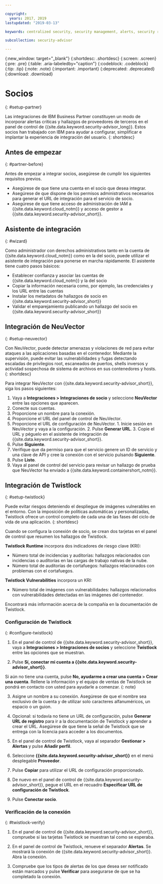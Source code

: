 ```yaml
---

copyright:
  years: 2017, 2019
lastupdated: "2019-03-13"

keywords: centralized security, security management, alerts, security risk, insights, threat detection

subcollection: security-advisor

---
```


{:new_window: target="_blank"}
{:shortdesc: .shortdesc}
{:screen: .screen}
{:pre: .pre}
{:table: .aria-labeledby="caption"}
{:codeblock: .codeblock}
{:tip: .tip}
{:note: .note}
{:important: .important}
{:deprecated: .deprecated}
{:download: .download}


# Socios
{: #setup-partner}

Las integraciones de IBM Business Partner constituyen un modo de incorporar alertas críticas y hallazgos de proveedores de terceros en el panel de control de {{site.data.keyword.security-advisor_long}}. Estos socios han trabajado con IBM para ayudar a configurar, simplificar e implantar la experiencia de integración del usuario.
{: shortdesc}

## Antes de empezar
{: #partner-before}

Antes de empezar a integrar socios, asegúrese de cumplir los siguientes requisitos previos.

* Asegúrese de que tiene una cuenta en el socio que desea integrar.
* Asegúrese de que dispone de los permisos administrativos necesarios para generar el URL de integración para el servicio de socio.
* Asegúrese de que tiene acceso de administración de IAM a {{site.data.keyword.cloud_notm}} y acceso de gestor a {{site.data.keyword.security-advisor_short}}.

## Asistente de integración
{: #wizard}

Como administrador con derechos administrativos tanto en la cuenta de {{site.data.keyword.cloud_notm}} como en la del socio, puede utilizar el asistente de integración para ponerse en marcha rápidamente. El asistente tiene cuatro pasos básicos:

* Establecer confianza y asociar las cuentas de {{site.data.keyword.cloud_notm}} y la del socio
* Copiar la información necesaria como, por ejemplo, las credenciales y los URL entre las cuentas
* Instalar los metadatos de hallazgos de socio en {{site.data.keyword.security-advisor_short}}
* Validar el emparejamiento publicando un hallazgo del socio en {{site.data.keyword.security-advisor_short}}


## Integración de NeuVector
{: #setup-neuvector}

Con NeuVector, puede detectar amenazas y violaciones de red para evitar ataques a las aplicaciones basadas en el contenedor. Mediante la supervisión, puede evitar las vulnerabilidades y fugas detectando escaladas de privilegios root, escaneados de puertos, shells inversos y actividad sospechosa de sistema de archivos en sus contenedores y hosts.
{: shortdesc}

Para integrar NeuVector con {{site.data.keyword.security-advisor_short}}, siga los pasos siguientes:

1. Vaya a **Integraciones > Integraciones de socio** y seleccione **NeuVector** entre las opciones que aparecen.
2. Conecte sus cuentas.
  1. Proporcione un nombre para la conexión.
  2. Proporcione el URL del panel de control de NeuVector.
  3. Proporcione el URL de configuración de NeuVector.
    1. Inicie sesión en NeuVector y vaya a la configuración.
    2. Pulse **Generar URL**.
    3. Copie el URL y péguelo en el asistente de integración de {{site.data.keyword.security-advisor_short}}.
  4. Pulse **Siguiente**.
3. Verifique que da permiso para que el servicio genere un ID de servicio y una clave de API y cree la conexión con el servicio pulsando **Siguiente**.
4. Pulse **Listo**.
5. Vaya al panel de control del servicio para revisar un hallazgo de prueba que NeuVector ha enviado a {{site.data.keyword.containershort_notm}}.



## Integración de Twistlock
{: #setup-twistlock}

Puede evitar riesgos deteniendo el despliegue de imágenes vulnerables en el entorno. Con la imposición de políticas automáticas y personalizadas, Twistlock ofrece un control completo de cada una de las fases del ciclo de vida de una aplicación.
{: shortdesc}

Cuando se configura la conexión de socio, se crean dos tarjetas en el panel de control que resumen los hallazgos de Twistlock.

**Twistlock Runtime** incorpora dos indicadores de riesgo clave (KRI):

* Número total de incidencias y auditorías: hallazgos relacionados con incidencias o auditorías en las cargas de trabajo nativas de la nube.
* Número total de auditorías de cortafuegos: hallazgos relacionados con problemas con el cortafuegos.

**Twistlock Vulnerabilities** incorpora un KRI:

* Número total de imágenes con vulnerabilidades: hallazgos relacionados con vulnerabilidades detectadas en las imágenes del contenedor.

Encontrará más información acerca de la compañía en la documentación de Twistlock.

### Configuración de Twistlock
{: #configure-twistlock}

1. En el panel de control de {{site.data.keyword.security-advisor_short}}, vaya a **Integraciones > Integraciones de socios** y seleccione **Twistlock** entre las opciones que se muestran.

2. Pulse **Sí, conectar mi cuenta a {{site.data.keyword.security-advisor_short}}**.

  Si aún no tiene una cuenta, pulse **No, ayudarme a crear una cuenta > Crear una cuenta**. Rellene la información y el equipo de ventas de Twistlock se pondrá en contacto con usted para ayudarle a comenzar.
  {: note}

3. Asigne un nombre a su conexión. Asegúrese de que el nombre sea exclusivo de la cuenta y de utilizar solo caracteres alfanuméricos, un espacio o un guion.

4. Opcional: si todavía no tiene un URL de configuración, pulse **Generar URL de registro** para ir a la documentación de Twistlock y aprender a crear el URL. Asegúrese de que tiene la señal de Twistlock que se entrega con la licencia para acceder a los documentos.

5. En el panel de control de Twistlock, vaya al separador **Gestionar > Alertas** y pulse **Añadir perfil**.

6. Seleccione **{{site.data.keyword.security-advisor_short}}** en el menú desplegable **Proveedor**.

7. Pulse **Copiar** para utilizar el URL de configuración proporcionado.

8. De nuevo en el panel de control de {{site.data.keyword.security-advisor_short}}, pegue el URL en el recuadro **Especificar URL de configuración de Twistlock**.

9. Pulse **Conectar socio**.

### Verificación de la conexión
{: #twistlock-verify}

1. En el panel de control de {{site.data.keyword.security-advisor_short}}, compruebe si las tarjetas Twistlock se muestran tal como se esperaba.

2. En el panel de control de Twistlock, renueve el separador **Alertas**. Se mostrará la conexión de {{site.data.keyword.security-advisor_short}}. Abra la conexión.

3. Compruebe que los tipos de alertas de los que desea ser notificado están marcados y pulse **Verificar** para asegurarse de que se ha completado la conexión.
